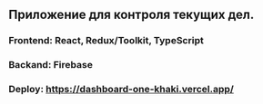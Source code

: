 ## Приложение для контроля текущих дел.
### Frontend: React, Redux/Toolkit, TypeScript
### Backand: Firebase
### Deploy: https://dashboard-one-khaki.vercel.app/
